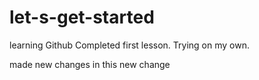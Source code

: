 # let-s-get-started
learning Github
Completed first lesson.
Trying on my own.

made new changes in this new change
